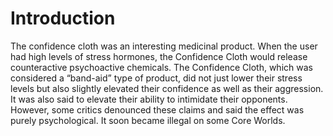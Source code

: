 # Introduction

The confidence cloth was an interesting medicinal product.
When the user had high levels of stress hormones, the Confidence Cloth would release counteractive psychoactive chemicals.
The Confidence Cloth, which was considered a “band-aid” type of product, did not just lower their stress levels but also slightly elevated their confidence as well as their aggression.
It was also said to elevate their ability to intimidate their opponents.
However, some critics denounced these claims and said the effect was purely psychological.
It soon became illegal on some Core Worlds.
